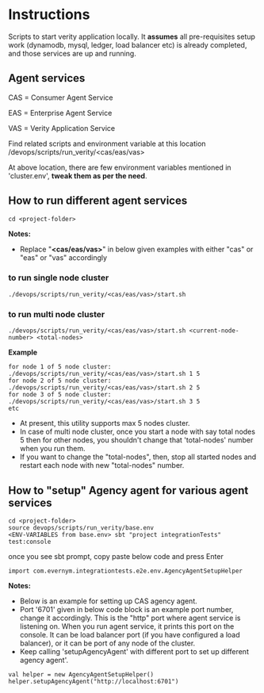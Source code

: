 # Instructions

Scripts to start verity application locally.
It **assumes** all pre-requisites setup work (dynamodb, mysql, ledger, load balancer etc) is already 
completed, and those services are up and running.

## Agent services

 CAS = Consumer Agent Service
 
 EAS = Enterprise Agent Service
 
 VAS = Verity Application Service

 Find related scripts and environment variable at this location
 <project-folder>/devops/scripts/run_verity/<cas/eas/vas>

 At above location, there are few environment variables mentioned in 'cluster.env',
 **tweak them as per the need**.

## How to run different agent services

```
cd <project-folder>
```
**Notes:**
* Replace "**<cas/eas/vas>**" in below given examples with either "cas" or "eas" or "vas" accordingly

### to run single node cluster
```
./devops/scripts/run_verity/<cas/eas/vas>/start.sh
``` 
### to run multi node cluster
```
./devops/scripts/run_verity/<cas/eas/vas>/start.sh <current-node-number> <total-nodes>
```
**Example**
```
for node 1 of 5 node cluster: ./devops/scripts/run_verity/<cas/eas/vas>/start.sh 1 5
for node 2 of 5 node cluster: ./devops/scripts/run_verity/<cas/eas/vas>/start.sh 2 5
for node 3 of 5 node cluster: ./devops/scripts/run_verity/<cas/eas/vas>/start.sh 3 5
etc

```
* At present, this utility supports max 5 nodes cluster.
* In case of multi node cluster, once you start a node with say total nodes 5
  then for other nodes, you shouldn't change that 'total-nodes' number when you run them.
* If you want to change the "total-nodes", then, stop all started nodes and 
  restart each node with new "total-nodes" number.
      
## How to "setup" Agency agent for various agent services
```
cd <project-folder>
source devops/scripts/run_verity/base.env
<ENV-VARIABLES from base.env> sbt "project integrationTests" test:console
```

once you see sbt prompt, copy paste below code and press Enter
```
import com.evernym.integrationtests.e2e.env.AgencyAgentSetupHelper
```
**Notes:** 
* Below is an example for setting up CAS agency agent.   
* Port '6701' given in below code block is an example port number, change it accordingly. 
This is the "http" port where agent service is listening on.
When you run agent service, it prints this port on the console.
It can be load balancer port (if you have configured a load balancer), 
or it can be port of any node of the cluster.
* Keep calling 'setupAgencyAgent' with different port to set up different agency agent'.
```
val helper = new AgencyAgentSetupHelper() 
helper.setupAgencyAgent("http://localhost:6701")
```